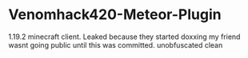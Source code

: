 # Venomhack420-Meteor-Plugin
1.19.2 minecraft client. Leaked because they started doxxing my friend wasnt going public until this was committed.
unobfuscated clean
